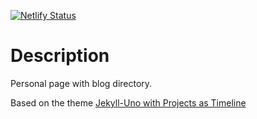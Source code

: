 [![Netlify Status](https://api.netlify.com/api/v1/badges/2272f1d1-739e-4df1-ab68-dab22ebd1997/deploy-status)](https://app.netlify.com/sites/tropianhs/deploys)

# Description

Personal page with blog directory.

Based on the theme [Jekyll-Uno with Projects as Timeline](https://github.com/tzuehlke/jekyll-uno-timeline)
